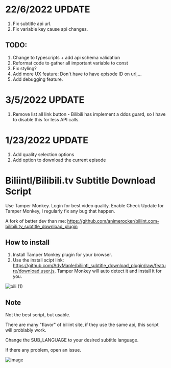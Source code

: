 # 22/6/2022 UPDATE
1. Fix subtitle api url.
2. Fix variable key cause api changes.

## TODO:  
1. Change to typescripts + add api schema validation
2. Reformat code to gather all important variable to const
3. Fix styling?
4. Add more UX feature: Don't have to have episode ID on url,...
5. Add debugging feature.


# 3/5/2022 UPDATE
1. Remove list all link button - Bilibili has implement a ddos guard, so I have to disable this for less API calls.

# 1/23/2022 UPDATE
1. Add quality selection options
2. Add option to download the current episode

# Biliintl/Bilibili.tv Subtitle Download Script
Use Tamper Monkey. Login for best video quality.
Enable Check Update for Tamper Monkey, I regularly fix any bug that happen.

A fork of better dev than me: https://github.com/animerocker/biliint.com-bilibili.tv_subtitle_download_plugin

## How to install
  1. Install Tamper Monkey plugin for your browser.
  2. Use the install scipt link: https://github.com/AdvMaple/biliintl_subtitle_download_plugin/raw/feature/download.user.js. Tamper Monkey will auto detect it and install it for you.


![bili (1)](https://user-images.githubusercontent.com/46006210/138017615-b0b49480-2615-42ac-9831-9346306577f8.gif)

## Note
Not the best script, but usable.

There are many "flavor" of biliint site, if they use the same api, this script will problably work.

Change the SUB_LANGUAGE to your desired subtitle language.

If there any problem, open an issue.

![image](https://user-images.githubusercontent.com/46006210/137569629-adc1a41a-5862-4bb6-b4cf-128e2518762b.png)

